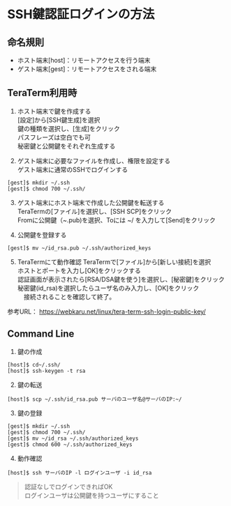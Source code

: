 # SSH鍵認証ログインの方法

## 命名規則
* ホスト端末[host]：リモートアクセスを行う端末
* ゲスト端末[gest]：リモートアクセスをされる端末

## TeraTerm利用時
1. ホスト端末で鍵を作成する  
  [設定]から[SSH鍵生成]を選択  
  鍵の種類を選択し、[生成]をクリック  
  パスフレーズは空白でも可  
  秘密鍵と公開鍵をそれぞれ生成する  

2. ゲスト端末に必要なファイルを作成し、権限を設定する  
   ゲスト端末に通常のSSHでログインする
```
[gest]$ mkdir ~/.ssh
[gest]$ chmod 700 ~/.ssh/
```

3. ゲスト端末にホスト端末で作成した公開鍵を転送する  
  TeraTermの[ファイル]を選択し、[SSH SCP]をクリック  
  Fromに公開鍵（~.pub)を選択、Toには ~/ を入力して[Send]をクリック  

4. 公開鍵を登録する
```
[gest]$ mv ~/id_rsa.pub ~/.ssh/authorized_keys
```

5. TeraTermにて動作確認
  TeraTermで[ファイル]から[新しい接続]を選択  
  ホストとポートを入力し[OK]をクリックする  
  認証画面が表示されたら[RSA/DSA鍵を使う]を選択し、[秘密鍵]をクリック  
  秘密鍵(id_rsa)を選択したらユーザ名のみ入力し、[OK]をクリック  
　接続されることを確認して終了。  

参考URL：
	https://webkaru.net/linux/tera-term-ssh-login-public-key/

## Command Line
1. 鍵の作成
```
[host]$ cd~/.ssh/
[host]$ ssh-keygen -t rsa
```

2. 鍵の転送
```
[host]$ scp ~/.ssh/id_rsa.pub サーバのユーザ名@サーバのIP:~/
```

3. 鍵の登録
```
[gest]$ mkdir ~/.ssh
[gest]$ chmod 700 ~/.ssh/
[gest]$ mv ~/id_rsa ~/.ssh/authorized_keys
[gest]$ chmod 600 ~/.ssh/authorized_keys
```

4. 動作確認
```  
[host]$ ssh サーバのIP -l ログインユーザ -i id_rsa
```  
>認証なしでログインできればOK  
>ログインユーザは公開鍵を持つユーザにすること
